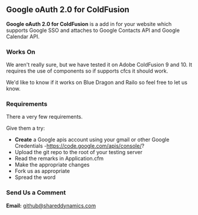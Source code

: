 ## Google oAuth 2.0 for ColdFusion ##

**Google oAuth 2.0 for ColdFusion** is a add in for your website which supports Google SSO and attaches to Google Contacts API and Google Calendar API.

### Works On ###
We aren't really sure, but we have tested it on Adobe ColdFusion 9 and 10.  It requires the use of components so if supports cfcs it should work.

We'd like to know if it works on Blue Dragon and Railo so feel free to let us know.  

### Requirements ###

There a very few requirements.

Give them a try:

- **Create** a Google apis account using your gmail or other Google Credentials
-https://code.google.com/apis/console/? 
- Upload the git repo to the root of your testing server
- Read the remarks in Application.cfm
- Make the appropriate changes
- Fork us as appropriate
- Spread the word

### Send Us a Comment ###

**Email:** github@shareddynamics.com